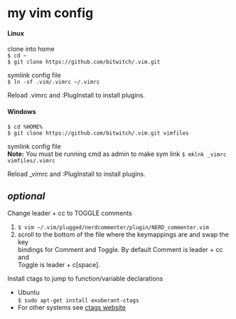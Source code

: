 # my vim config

#### Linux
clone into home       
```$ cd ~```    
```$ git clone https://github.com/bitwitch/.vim.git```  

symlink config file   
```$ ln -sf .vim/.vimrc ~/.vimrc```  

Reload .vimrc and :PlugInstall to install plugins.  

#### Windows
```$ cd %HOME%```    
```$ git clone https://github.com/bitwitch/.vim.git vimfiles```  

symlink config file  
**Note:** You must be running cmd as admin to make sym link
```$ mklnk _vimrc vimfiles/.vimrc```  

Reload _vimrc and :PlugInstall to install plugins.  

*optional*  
---
Change leader + cc to TOGGLE comments  
1. ```$ vim ~/.vim/plugged/nerdcommenter/plugin/NERD_commenter.vim```  
2. scroll to the bottom of the file where the keymappings are and swap the key  
   bindings for Comment and Toggle. By default Comment is leader + cc and  
   Toggle is leader + c[space].    
  
Install ctags to jump to function/variable declarations  
- Ubuntu  
```$ sudo apt-get install exuberant-ctags```  
- For other systems see [ctags website](http://ctags.sourceforge.net/)  
